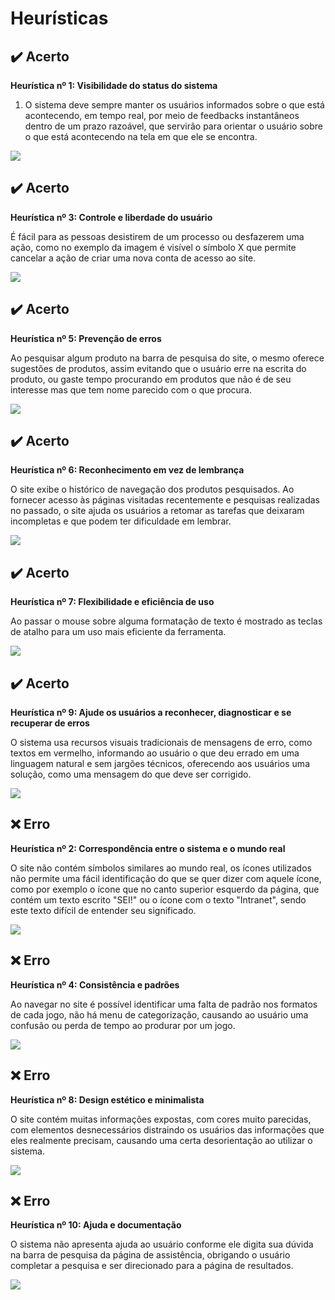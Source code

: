 # Heurísticas

## :heavy_check_mark: Acerto
**Heurística nº 1: Visibilidade do status do sistema**

1.	O sistema deve sempre manter os usuários informados sobre o que está acontecendo, em tempo real, por meio de feedbacks instantâneos dentro de um prazo razoável, que servirão para orientar o usuário sobre o que está acontecendo na tela em que ele se encontra.

<img src="images/imagem.jpeg">


## :heavy_check_mark: Acerto
**Heurística nº 3: Controle e liberdade do usuário**

É fácil para as pessoas desistirem de um processo ou desfazerem uma ação, como no exemplo da imagem é visível o símbolo X que permite cancelar a ação de criar uma nova conta de acesso ao site.

<img src="images/.png">


## :heavy_check_mark: Acerto
**Heurística nº 5: Prevenção de erros**

Ao pesquisar algum produto na barra de pesquisa do site, o mesmo oferece sugestões de produtos, assim evitando que o usuário erre na escrita do produto, ou gaste tempo procurando em produtos que não é de seu interesse mas que tem nome parecido com o que procura.

<img src="images/.png">


## :heavy_check_mark: Acerto
**Heurística nº 6: Reconhecimento em vez de lembrança**

O site exibe o histórico de navegação dos produtos pesquisados. Ao fornecer acesso às páginas visitadas recentemente e pesquisas realizadas no passado, o site ajuda os usuários a retomar as tarefas que deixaram incompletas e que podem ter dificuldade em lembrar.

<img src="images/.png">


## :heavy_check_mark: Acerto
**Heurística nº 7: Flexibilidade e eficiência de uso**

Ao passar o mouse sobre alguma formatação de texto é mostrado as teclas de atalho para um uso mais eficiente da ferramenta.

<img src="images/.png">


## :heavy_check_mark: Acerto
**Heurística nº 9: Ajude os usuários a reconhecer, diagnosticar e se recuperar de erros**

O sistema usa recursos visuais tradicionais de mensagens de erro, como textos em vermelho, informando ao usuário o que deu errado em uma linguagem natural e sem jargões técnicos, oferecendo aos usuários uma solução, como uma mensagem do que deve ser corrigido.

<img src="images/.png">


## :x: Erro
**Heurística nº 2: Correspondência entre o sistema e o mundo real**

O site não contém símbolos similares ao mundo real, os ícones utilizados não permite uma fácil identificação do que se quer dizer com aquele ícone, como por exemplo o ícone que no canto superior esquerdo da página, que contém um texto escrito "SEI!" ou o ícone com o texto "Intranet", sendo este texto difícil de entender seu significado.

<img src="images/.png">


## :x: Erro
**Heurística nº 4: Consistência e padrões**

Ao navegar no site é possível identificar uma falta de padrão nos formatos de cada jogo, não há menu de categorização, causando ao usuário uma confusão ou perda de tempo ao produrar por um jogo.

<img src="images/.png">


## :x: Erro
**Heurística nº 8: Design estético e minimalista**

O site contém muitas informações expostas, com cores muito parecidas, com elementos desnecessários distraindo os usuários das informações que eles realmente precisam, causando uma certa desorientação ao utilizar o sistema.

<img src="images/.png">


## :x: Erro
**Heurística nº 10: Ajuda e documentação**

O sistema não apresenta ajuda ao usuário conforme ele digita sua dúvida na barra de pesquisa da página de assistência, obrigando o usuário completar a pesquisa e ser direcionado para a página de resultados.

<img src="images/.png">
